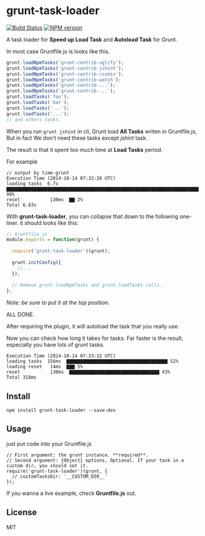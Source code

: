 # grunt-task-loader  

[![Build Status](https://travis-ci.org/yleo77/grunt-task-loader.svg)](https://travis-ci.org/yleo77/grunt-task-loader)  [![NPM version](https://badge.fury.io/js/grunt-task-loader.svg)](http://badge.fury.io/js/grunt-task-loader)

A task loader for **Speed up Load Task** and **Autoload Task** for Grunt. 

In most case Gruntfile.js is looks like this.

```javascript
grunt.loadNpmTasks('grunt-contrib-uglify');
grunt.loadNpmTasks('grunt-contrib-jshint');
grunt.loadNpmTasks('grunt-contrib-cssmin');
grunt.loadNpmTasks('grunt-contrib-watch');
grunt.loadNpmTasks('grunt-contrib-...');
grunt.loadNpmTasks('grunt-contrib-...');
grunt.loadTasks('foo');
grunt.loadTasks('bar');
grunt.loadTasks('...');
grunt.loadTasks('...');
// and others tasks.
```

When you run `grunt jshint` in cli, Grunt load **All Tasks** writen in Gruntfile.js, But in fact We don't need these tasks except *jshint* task.

The result is that it spent too much time at **Load Tasks** period.

For example

```
// output by time-grunt
Execution Time (2014-10-14 07:32:26 UTC)
loading tasks  6.7s  ▇▇▇▇▇▇▇▇▇▇▇▇▇▇▇▇▇▇▇▇▇▇▇▇▇▇▇▇▇▇▇▇▇▇▇▇▇▇▇▇▇▇▇▇▇▇▇▇▇▇▇▇▇▇▇▇▇▇▇▇▇▇▇▇▇▇▇▇▇▇▇▇▇▇▇▇▇▇▇▇▇▇▇▇▇▇▇▇▇▇▇▇▇ 98%
reset           130ms  ▇▇ 2%
Total 6.83s
```

With **grunt-task-loader**, you can collapse that down to the following one-liner. it should looks like this:

```javascript
// Gruntfile.js
module.exports = function(grunt) {
    
  require('grunt-task-loader')(grunt);
  
  grunt.initConfig({
    //...
  });
  
  // Remove grunt.loadNpmTasks and grunt.loadTasks calls.
};
```
*Note: be sure to put it at the top position.*

ALL DONE. 

After requiring the plugin, it will autoload the task that you really use.

Now you can check how long it takes for tasks. Far faster is the result, especially you have lots of grunt tasks.

```
Execution Time (2014-10-14 07:33:32 UTC)
loading tasks  156ms  ▇▇▇▇▇▇▇▇▇▇▇▇▇▇▇▇▇▇▇▇▇▇▇▇▇▇▇▇▇▇▇▇▇▇▇▇▇ 52%
loading reset   14ms  ▇▇▇ 5%
reset           130ms  ▇▇▇▇▇▇▇▇▇▇▇▇▇▇▇▇▇▇▇▇▇▇▇▇▇▇▇▇▇▇▇▇▇ 43%
Total 318ms
```



## Install

```
npm install grunt-task-loader --save-dev
```

## Usage 

just put code into your Gruntfile.js

```
// First argument: the grunt instance. **required**.
// Second argument: {Object} options, Optional. If your task in a custom dir, you should set it.
require('grunt-task-loader')(grunt, {
  // customTasksDir: '__CUSTOM_DIR__'
});
```

If you wanna a live example, check **Gruntfile.js** out.

## License

MIT

